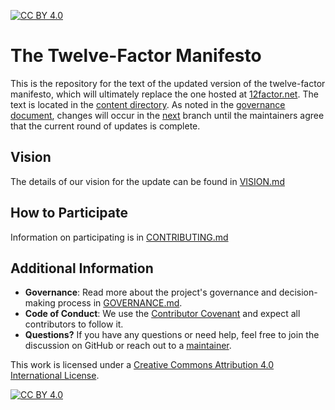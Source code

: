 [![CC BY 4.0][cc-by-shield]][cc-by]

# The Twelve-Factor Manifesto

This is the repository for the text of the updated version of the twelve-factor
manifesto, which will ultimately replace the one hosted at
[12factor.net](https://12factor.net). The text is located in the [content
directory](content). As noted in the [governance document](GOVERNANCE.md),
changes will occur in the
[next](https://github.com/twelve-factor/twelve-factor/tree/next) branch until
the maintainers agree that the current round of updates is complete.

## Vision

The details of our vision for the update can be found in [VISION.md](VISION.md)

## How to Participate

Information on participating is in [CONTRIBUTING.md](CONTRIBUTING.md)

## Additional Information

- **Governance**: Read more about the project's governance and decision-making
  process in [GOVERNANCE.md](GOVERNANCE.md).
- **Code of Conduct**: We use the [Contributor
  Covenant](https://www.contributor-covenant.org/) and expect all contributors
  to follow it.
- **Questions?** If you have any questions or need help, feel free to join the
  discussion on GitHub or reach out to a [maintainer](MAINTAINERS.md).

This work is licensed under a
[Creative Commons Attribution 4.0 International License][cc-by].

[![CC BY 4.0][cc-by-image]][cc-by]

[cc-by]: http://creativecommons.org/licenses/by/4.0/
[cc-by-image]: https://i.creativecommons.org/l/by/4.0/88x31.png
[cc-by-shield]: https://img.shields.io/badge/License-CC%20BY%204.0-lightgrey.svg
